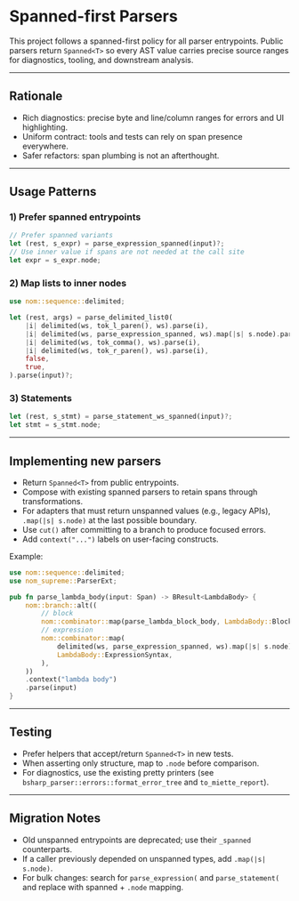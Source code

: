 # Spanned-first Parsers

This project follows a spanned-first policy for all parser entrypoints. Public parsers return `Spanned<T>` so every AST value carries precise source ranges for diagnostics, tooling, and downstream analysis.

---

## Rationale

- Rich diagnostics: precise byte and line/column ranges for errors and UI highlighting.
- Uniform contract: tools and tests can rely on span presence everywhere.
- Safer refactors: span plumbing is not an afterthought.

---

## Usage Patterns

### 1) Prefer spanned entrypoints

```rust
// Prefer spanned variants
let (rest, s_expr) = parse_expression_spanned(input)?;
// Use inner value if spans are not needed at the call site
let expr = s_expr.node;
```

### 2) Map lists to inner nodes

```rust
use nom::sequence::delimited;

let (rest, args) = parse_delimited_list0(
    |i| delimited(ws, tok_l_paren(), ws).parse(i),
    |i| delimited(ws, parse_expression_spanned, ws).map(|s| s.node).parse(i),
    |i| delimited(ws, tok_comma(), ws).parse(i),
    |i| delimited(ws, tok_r_paren(), ws).parse(i),
    false,
    true,
).parse(input)?;
```

### 3) Statements

```rust
let (rest, s_stmt) = parse_statement_ws_spanned(input)?;
let stmt = s_stmt.node;
```

---

## Implementing new parsers

- Return `Spanned<T>` from public entrypoints.
- Compose with existing spanned parsers to retain spans through transformations.
- For adapters that must return unspanned values (e.g., legacy APIs), `.map(|s| s.node)` at the last possible boundary.
- Use `cut()` after committing to a branch to produce focused errors.
- Add `context("...")` labels on user-facing constructs.

Example:

```rust
use nom::sequence::delimited;
use nom_supreme::ParserExt;

pub fn parse_lambda_body(input: Span) -> BResult<LambdaBody> {
    nom::branch::alt((
        // block
        nom::combinator::map(parse_lambda_block_body, LambdaBody::Block),
        // expression
        nom::combinator::map(
            delimited(ws, parse_expression_spanned, ws).map(|s| s.node),
            LambdaBody::ExpressionSyntax,
        ),
    ))
    .context("lambda body")
    .parse(input)
}
```

---

## Testing

- Prefer helpers that accept/return `Spanned<T>` in new tests.
- When asserting only structure, map to `.node` before comparison.
- For diagnostics, use the existing pretty printers (see `bsharp_parser::errors::format_error_tree` and `to_miette_report`).

---

## Migration Notes

- Old unspanned entrypoints are deprecated; use their `_spanned` counterparts.
- If a caller previously depended on unspanned types, add `.map(|s| s.node)`.
- For bulk changes: search for `parse_expression(` and `parse_statement(` and replace with spanned + `.node` mapping.
